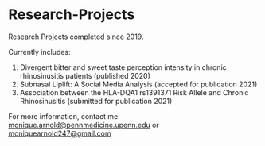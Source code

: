 # Research-Projects

Research Projects completed since 2019.

Currently includes:
1. Divergent bitter and sweet taste perception intensity in chronic rhinosinusitis patients (published 2020)
2. Subnasal Liplift: A Social Media Analysis (accepted for publication 2021)
3. Association between the HLA-DQA1 rs1391371 Risk Allele and Chronic Rhinosinusitis (submitted for publication 2021)

For more information, contact me: monique.arnold@pennmedicine.upenn.edu or moniquearnold247@gmail.com
